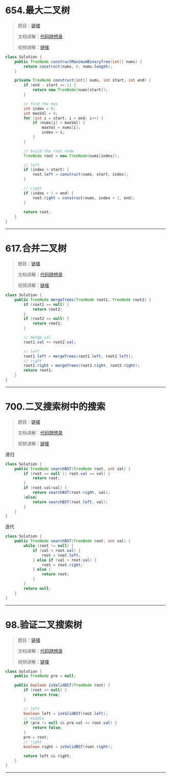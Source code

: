 



# 654.最大二叉树

> 题目：[链接](https://leetcode.cn/problems/maximum-binary-tree/)
>
> 文档讲解：[代码随想录](https://programmercarl.com/0654.%E6%9C%80%E5%A4%A7%E4%BA%8C%E5%8F%89%E6%A0%91.html)
>
> 视频讲解：[链接](https://www.bilibili.com/video/BV1MG411G7ox)





```java
class Solution {
    public TreeNode constructMaximumBinaryTree(int[] nums) {
        return construct(nums, 0, nums.length);
    }

    private TreeNode construct(int[] nums, int start, int end) {
        if (end - start == 1) {
            return new TreeNode(nums[start]);
        }

        // find the max
        int index = 0;
        int maxVal = 0;
        for (int i = start; i < end; i++) {
            if (nums[i] > maxVal) {
                maxVal = nums[i];
                index = i;
            }
        }

        // build the root node
        TreeNode root = new TreeNode(nums[index]);

        // left
        if (index > start) {
            root.left = construct(nums, start, index);
        }

        // right
        if (index + 1 < end) {
            root.right = construct(nums, index + 1, end);
        }
        
        return root;
    }
}
```





--------------



# 617.合并二叉树

> 题目：[链接](https://leetcode.cn/problems/merge-two-binary-trees/)
>
> 文档讲解：[代码随想录](https://programmercarl.com/0617.%E5%90%88%E5%B9%B6%E4%BA%8C%E5%8F%89%E6%A0%91.html)
>
> 视频讲解：[链接](https://www.bilibili.com/video/BV1m14y1Y7JK)



```java
class Solution {
    public TreeNode mergeTrees(TreeNode root1, TreeNode root2) {
        if (root1 == null) {
            return root2;
        }
        if (root2 == null) {
            return root1;
        }

        // merge val
        root1.val += root2.val;

        // left
        root1.left = mergeTrees(root1.left, root2.left);
        // right
        root1.right = mergeTrees(root1.right, root2.right);
        return root1;
    }
}
```





------------





# 700.二叉搜索树中的搜索

> 题目：[链接](https://leetcode.cn/problems/search-in-a-binary-search-tree/)
>
> 文档讲解：[代码随想录](https://programmercarl.com/0700.%E4%BA%8C%E5%8F%89%E6%90%9C%E7%B4%A2%E6%A0%91%E4%B8%AD%E7%9A%84%E6%90%9C%E7%B4%A2.html)
>
> 视频讲解：[链接](https://www.bilibili.com/video/BV1wG411g7sF)





递归

```java
class Solution {
    public TreeNode searchBST(TreeNode root, int val) {
        if (root == null || root.val == val) {
            return root;
        }
        if (root.val<val) {
            return searchBST(root.right, val);
        }else{
            return searchBST(root.left, val);
        }
    }
}
```



迭代

```java
class Solution {
    public TreeNode searchBST(TreeNode root, int val) {
        while (root != null) {
            if (val < root.val) {
                root = root.left;
            } else if (val > root.val) {
                root = root.right;
            } else {
                return root;
            }
        }
        return null;
    }
}
```



------------



# 98.验证二叉搜索树

> 题目：[链接](https://leetcode.cn/problems/validate-binary-search-tree/)
>
> 文档讲解：[代码随想录](https://programmercarl.com/0098.%E9%AA%8C%E8%AF%81%E4%BA%8C%E5%8F%89%E6%90%9C%E7%B4%A2%E6%A0%91.html)
>
> 视频讲解：[链接](https://www.bilibili.com/video/BV18P411n7Q4)



```java
class Solution {
    public TreeNode pre = null;

    public boolean isValidBST(TreeNode root) {
        if (root == null) {
            return true;
        }

        // left
        boolean left = isValidBST(root.left);
        // middle
        if (pre != null && pre.val >= root.val) {
            return false;
        }
        pre = root;
        // right
        boolean right = isValidBST(root.right);

        return left && right;
    }
}
```



----------

